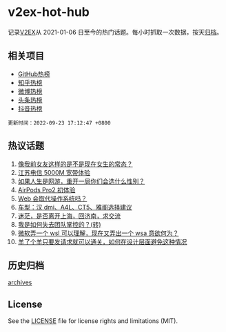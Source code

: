 # v2ex-hot-hub

 记录[V2EX](https://www.v2ex.com/)从 2021-01-06 日至今的热门话题。每小时抓取一次数据，按天[归档](archives)。
 
 ## 相关项目

- [GitHub热榜](https://github.com/snaildev/github-hot-hub)
- [知乎热榜](https://github.com/snaildev/zhihu-hot-hub)
- [微博热榜](https://github.com/snaildev/weibo-hot-hub)
- [头条热榜](https://github.com/snaildev/toutiao-hot-hub)
- [抖音热榜](https://github.com/snaildev/douyin-hot-hub)


 `更新时间：2022-09-23 17:12:47 +0800`

## 热议话题

1. [像我前女友这样的是不是现在女生的常态？](https://www.v2ex.com/t/882353)
1. [江苏电信 5000M 宽带体验](https://www.v2ex.com/t/882261)
1. [如果人生是网游，重开一局你们会选什么性别？](https://www.v2ex.com/t/882380)
1. [AirPods Pro2 初体验](https://www.v2ex.com/t/882311)
1. [Web 会取代操作系统吗？](https://www.v2ex.com/t/882341)
1. [车型：汉 dmi、A4L、CT5、雅阁选择建议](https://www.v2ex.com/t/882331)
1. [迷茫，是否离开上海，回济南，求交流](https://www.v2ex.com/t/882291)
1. [我是如何失去团队掌控的？(转)](https://www.v2ex.com/t/882400)
1. [微软弄一个 wsl 可以理解，现在又弄出一个 wsa 意欲何为？](https://www.v2ex.com/t/882207)
1. [羊了个羊只要发请求就可以通关，如何在设计层面避免这种情况](https://www.v2ex.com/t/882304)

## 历史归档

[archives](archives)

## License

See the [LICENSE](LICENSE) file for license rights and limitations (MIT).

